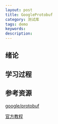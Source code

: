 ```yaml
---
layout: post
title: GoogleProtobuf
category: 测试库
tags: demo
keywords: 
description: 
---
```


## 绪论

## 学习过程

## 参考资源

[google/protobuf](https://github.com/google/protobuf)

[官方教程](https://developers.google.com/protocol-buffers/)